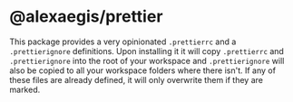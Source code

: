 # @alexaegis/prettier

This package provides a very opinionated `.prettierrc` and a `.prettierignore`
definitions. Upon installing it it will copy `.prettierrc` and `.prettierignore`
into the root of your workspace and `.prettierignore` will also be copied to all
your workspace folders where there isn't. If any of these files are already
defined, it will only overwrite them if they are marked.
